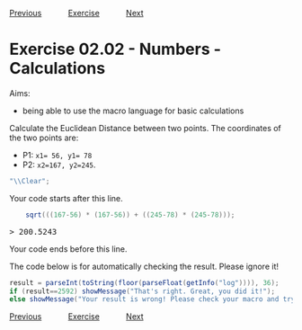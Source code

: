 [Previous](./ans02-01.md) &nbsp;&nbsp;&nbsp;&nbsp;&nbsp;&nbsp;&nbsp;&nbsp;&nbsp;&nbsp;     [Exercise](../ex/ex02-02.md) &nbsp;&nbsp;&nbsp;&nbsp;&nbsp;&nbsp;&nbsp;&nbsp;&nbsp;&nbsp; [Next](./ans02-03.md)
# Exercise 02.02 - Numbers - Calculations

Aims:  
- being able to use the macro language for basic calculations

Calculate the Euclidean Distance between two points. The coordinates of the two points are: 
- P1: `x1= 56, y1= 78`
- P2: `x2=167, y2=245`. 

```java
"\\Clear";
```
Your code starts after this line. 
```java
	sqrt(((167-56) * (167-56)) + ((245-78) * (245-78)));
```
<pre>
> 200.5243
</pre>
 Your code ends before this line.

The code below is for automatically checking the result. Please ignore it!

```java
result = parseInt(toString(floor(parseFloat(getInfo("log")))), 36);
if (result==2592) showMessage("That's right. Great, you did it!");
else showMessage("Your result is wrong! Please check your macro and try again!");
```

[Previous](./ans02-01.md) &nbsp;&nbsp;&nbsp;&nbsp;&nbsp;&nbsp;&nbsp;&nbsp;&nbsp;&nbsp;     [Exercise](../ex/ex02-02.md) &nbsp;&nbsp;&nbsp;&nbsp;&nbsp;&nbsp;&nbsp;&nbsp;&nbsp;&nbsp; [Next](./ans02-03.md)
